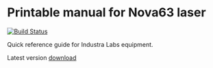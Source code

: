 # Printable manual for Nova63 laser
[![Build Status](https://travis-ci.org/Industra/manual-nova63.svg?branch=master)](https://travis-ci.org/Industra/manual-nova63)

Quick reference guide for Industra Labs equipment.

Latest version [download](https://github.com/Industra/manual-nova63/releases/latest/download/manual.pdf)
